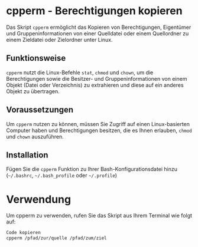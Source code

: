 # cpperm - Berechtigungen kopieren

Das Skript `cpperm` ermöglicht das Kopieren von Berechtigungen, Eigentümer und Gruppeninformationen von einer Quelldatei oder einem Quellordner zu einem Zieldatei oder Zielordner unter Linux.

## Funktionsweise

`cpperm` nutzt die Linux-Befehle `stat`, `chmod` und `chown`, um die Berechtigungen sowie die Besitzer- und Gruppeninformationen von einem Objekt (Datei oder Verzeichnis) zu extrahieren und diese auf ein anderes Objekt zu übertragen.

## Voraussetzungen

Um `cpperm` nutzen zu können, müssen Sie Zugriff auf einen Linux-basierten Computer haben und Berechtigungen besitzen, die es Ihnen erlauben, `chmod` und `chown` auszuführen.

## Installation

Fügen Sie die `cpperm` Funktion zu Ihrer Bash-Konfigurationsdatei hinzu (`~/.bashrc`, `~/.bash_profile` oder `~/.profile`)


# Verwendung
Um cpperm zu verwenden, rufen Sie das Skript aus Ihrem Terminal wie folgt auf:

```bash
Code kopieren
cpperm /pfad/zur/quelle /pfad/zum/ziel

